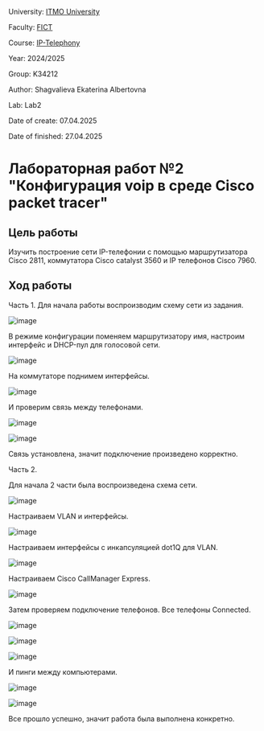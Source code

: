 University: [ITMO University](https://itmo.ru/ru/)

Faculty: [FICT](https://fict.itmo.ru)

Course: [IP-Telephony](https://itmo-ict-faculty.github.io/ip-telephony/)

Year: 2024/2025

Group: K34212

Author: Shagvalieva Ekaterina Albertovna

Lab: Lab2

Date of create: 07.04.2025

Date of finished: 27.04.2025

# Лабораторная работ №2 "Конфигурация voip в среде Сisco packet tracer"

## Цель работы

Изучить построение сети IP-телефонии с помощью маршрутизатора Cisco 2811, коммутатора Cisco catalyst 3560 и IP телефонов Cisco 7960.

## Ход работы

Часть 1.
Для начала работы воспроизводим схему сети из задания.

![image](https://github.com/user-attachments/assets/7111f8c8-5d8e-4212-8de6-39060b10693f)

В режиме конфигурации поменяем маршрутизатору имя, настроим интерфейс и DHCP-пул для голосовой сети.

![image](https://github.com/user-attachments/assets/09d21ff3-8b1f-416c-9bd2-e0a2b43fea57)

На коммутаторе поднимем интерфейсы.

![image](https://github.com/user-attachments/assets/e7c88b1b-4d62-478a-a65e-11271625cd00)

И проверим связь между телефонами.

![image](https://github.com/user-attachments/assets/91cfbcf2-4500-4fd6-84dd-c9d0487f3fe9)

![image](https://github.com/user-attachments/assets/8887a8c6-6c5c-4d81-b328-bf30d29391b6)

Связь установлена, значит подключение произведено корректно.

Часть 2.

Для начала 2 части была воспроизведена схема сети.

![image](https://github.com/user-attachments/assets/e73839c7-99d3-4b5b-b943-a955f448a61b)

Настраиваем VLAN и интерфейсы.

![image](https://github.com/user-attachments/assets/1c9d6a63-d9ec-4cba-9d57-a6eb694693aa)

Настраиваем интерфейсы с инкапсуляцией dot1Q для VLAN.

![image](https://github.com/user-attachments/assets/c8385208-68b0-463f-a9d5-b44424ceb165)

Настраиваем Cisco CallManager Express.

![image](https://github.com/user-attachments/assets/76526501-c1e8-4e5e-b813-05ee2d76f9db)

Затем проверяем подключение телефонов. Все телефоны Connected.

![image](https://github.com/user-attachments/assets/b8fa9ff1-c42b-401d-9c75-6511de568953)

![image](https://github.com/user-attachments/assets/dedb47b2-3224-4db0-adcb-402c6f389e3e)

![image](https://github.com/user-attachments/assets/c120a2eb-48a1-4fa8-b363-30f8e0ac00fc)

И пинги между компьютерами.

![image](https://github.com/user-attachments/assets/09711986-8a33-4698-8afc-05e2d94c910b)

![image](https://github.com/user-attachments/assets/45ebc949-9b3a-4b54-813b-fb7fe9775601)

Все прошло успешно, значит работа была выполнена конкретно.
